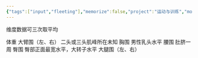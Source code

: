 ```yaml
---
{"tags":["input","fleeting"],"memorize":false,"project":"运动与训练","modified":["2025-06-30","2025-05-25"],"dg-publish":true,"permalink":"/Boxes/体质数据的测量与记录/","dgPassFrontmatter":true}
---
```


维度数据可三次取平均

体重
大臂围（左、右）
	二头或三头肌峰所在未知
胸围
	男性乳头水平
腰围
	肚脐一周
臀围
	臀部正面最宽水平，大转子水平
大腿围（左、右）
